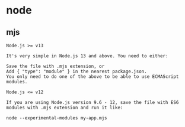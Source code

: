 # node

## mjs
    Node.js >= v13

    It's very simple in Node.js 13 and above. You need to either:

    Save the file with .mjs extension, or
    Add { "type": "module" } in the nearest package.json.
    You only need to do one of the above to be able to use ECMAScript modules.

    Node.js <= v12

    If you are using Node.js version 9.6 - 12, save the file with ES6 modules with .mjs extension and run it like:

    node --experimental-modules my-app.mjs